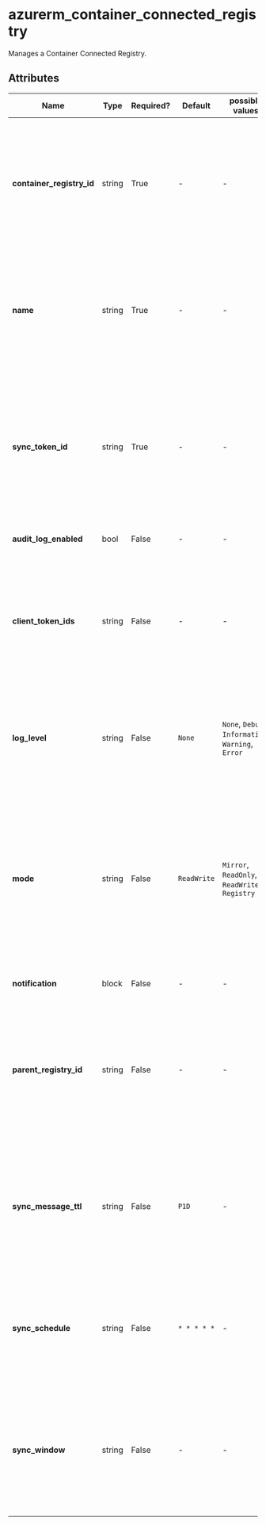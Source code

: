 # azurerm_container_connected_registry

Manages a Container Connected Registry.

## Attributes

| Name | Type | Required? | Default  | possible values | Description |
| ---- | ---- | --------- | -------- | ----------- | ----------- |
| **container_registry_id** | string | True | -  |  -  | The ID of the Container Registry that this Connected Registry will reside in. Changing this forces a new Container Connected Registry to be created. | 
| **name** | string | True | -  |  -  | The name which should be used for this Container Connected Registry. Changing this forces a new Container Connected Registry to be created. | 
| **sync_token_id** | string | True | -  |  -  | The ID of the Container Registry Token which is used for synchronizing the Connected Registry. Changing this forces a new Container Connected Registry to be created. | 
| **audit_log_enabled** | bool | False | -  |  -  | Should the log auditing be enabled? | 
| **client_token_ids** | string | False | -  |  -  | Specifies a list of IDs of Container Registry Tokens, which are meant to be used by the clients to connect to the Connected Registry. | 
| **log_level** | string | False | `None`  |  `None`, `Debug`, `Information`, `Warning`, `Error`  | The verbosity of the logs. Possible values are `None`, `Debug`, `Information`, `Warning` and `Error`. Defaults to `None`. | 
| **mode** | string | False | `ReadWrite`  |  `Mirror`, `ReadOnly`, `ReadWrite`, `Registry`  | The mode of the Connected Registry. Possible values are `Mirror`, `ReadOnly`, `ReadWrite` and `Registry`. Changing this forces a new Container Connected Registry to be created. Defaults to `ReadWrite`. | 
| **notification** | block | False | -  |  -  | One or more `notification` blocks. | 
| **parent_registry_id** | string | False | -  |  -  | The ID of the parent registry. This can be either a Container Registry ID or a Connected Registry ID. Changing this forces a new Container Connected Registry to be created. | 
| **sync_message_ttl** | string | False | `P1D`  |  -  | The period of time (in form of ISO8601) for which a message is available to sync before it is expired. Allowed range is from `P1D` to `P90D`. Defaults to `P1D`. | 
| **sync_schedule** | string | False | `* * * * *`  |  -  | The cron expression indicating the schedule that the Connected Registry will sync with its parent. Defaults to `* * * * *`. | 
| **sync_window** | string | False | -  |  -  | The time window (in form of ISO8601) during which sync is enabled for each schedule occurrence. Allowed range is from `PT3H` to `P7D`. | 

